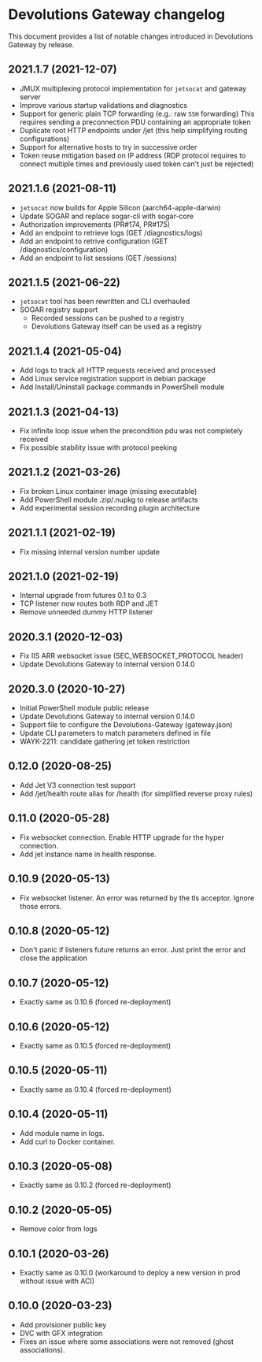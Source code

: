 # Devolutions Gateway changelog

This document provides a list of notable changes introduced in Devolutions Gateway by release.

## 2021.1.7 (2021-12-07)
  * JMUX multiplexing protocol implementation for `jetsocat` and gateway server
  * Improve various startup validations and diagnostics
  * Support for generic plain TCP forwarding (e.g.: raw `SSH` forwarding)
    This requires sending a preconnection PDU containing an appropriate token
  * Duplicate root HTTP endpoints under /jet (this help simplifying routing configurations)
  * Support for alternative hosts to try in successive order
  * Token reuse mitigation based on IP address (RDP protocol requires to connect multiple times
    and previously used token can't just be rejected)

## 2021.1.6 (2021-08-11)
  * `jetsocat` now builds for Apple Silicon (aarch64-apple-darwin)
  * Update SOGAR and replace sogar-cli with sogar-core
  * Authorization improvements (PR#174, PR#175)
  * Add an endpoint to retrieve logs (GET /diagnostics/logs)
  * Add an endpoint to retrive configuration (GET /diagnostics/configuration)
  * Add an endpoint to list sessions (GET /sessions)

## 2021.1.5 (2021-06-22)
  * `jetsocat` tool has been rewritten and CLI overhauled
  * SOGAR registry support
    * Recorded sessions can be pushed to a registry
    * Devolutions Gateway itself can be used as a registry

## 2021.1.4 (2021-05-04)
  * Add logs to track all HTTP requests received and processed
  * Add Linux service registration support in debian package
  * Add Install/Uninstall package commands in PowerShell module

## 2021.1.3 (2021-04-13)
  * Fix infinite loop issue when the precondition pdu was not completely received
  * Fix possible stability issue with protocol peeking

## 2021.1.2 (2021-03-26)
  * Fix broken Linux container image (missing executable)
  * Add PowerShell module .zip/.nupkg to release artifacts
  * Add experimental session recording plugin architecture

## 2021.1.1 (2021-02-19)
  * Fix missing internal version number update

## 2021.1.0 (2021-02-19)
  * Internal upgrade from futures 0.1 to 0.3
  * TCP listener now routes both RDP and JET
  * Remove unneeded dummy HTTP listener

## 2020.3.1 (2020-12-03)
  * Fix IIS ARR websocket issue (SEC_WEBSOCKET_PROTOCOL header)
  * Update Devolutions Gateway to internal version 0.14.0

## 2020.3.0 (2020-10-27)
  * Initial PowerShell module public release
  * Update Devolutions Gateway to internal version 0.14.0
  * Support file to configure the Devolutions-Gateway (gateway.json)
  * Update CLI parameters to match parameters defined in file
  * WAYK-2211: candidate gathering jet token restriction

## 0.12.0 (2020-08-25)
  * Add Jet V3 connection test support
  * Add /jet/health route alias for /health (for simplified reverse proxy rules)

## 0.11.0 (2020-05-28)
  * Fix websocket connection. Enable HTTP upgrade for the hyper connection.
  * Add jet instance name in health response.

## 0.10.9 (2020-05-13)
  * Fix websocket listener. An error was returned by the tls acceptor. Ignore those errors.

## 0.10.8 (2020-05-12)
  * Don't panic if listeners future returns an error. Just print the error and close the application

## 0.10.7 (2020-05-12)
  * Exactly same as 0.10.6 (forced re-deployment)

## 0.10.6 (2020-05-12)
  * Exactly same as 0.10.5 (forced re-deployment)

## 0.10.5 (2020-05-11)
  * Exactly same as 0.10.4 (forced re-deployment)

## 0.10.4 (2020-05-11)
  * Add module name in logs.
  * Add curl to Docker container.

## 0.10.3 (2020-05-08)
  * Exactly same as 0.10.2 (forced re-deployment)

## 0.10.2 (2020-05-05)
  * Remove color from logs

## 0.10.1 (2020-03-26)
  * Exactly same as 0.10.0 (workaround to deploy a new version in prod without issue with ACI)

## 0.10.0 (2020-03-23)
  * Add provisioner public key
  * DVC with GFX integration
  * Fixes an issue where some associations were not removed (ghost associations).
